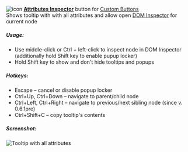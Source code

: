 ![icon](https://raw.github.com/Infocatcher/Custom_Buttons/master/Attributes_Inspector/icon.png)&nbsp;<a href="http://infocatcher.github.io/Custom_Buttons/install/attrsInspector.html"><strong>Attributes Inspector</strong></a> button for [Custom Buttons](https://addons.mozilla.org/addon/custom-buttons/)
<br>Shows tooltip with with all attributes and allow open [DOM Inspector](https://addons.mozilla.org/addon/dom-inspector-6622/) for current node

##### Usage:
* Use middle-click or Ctrl + left-click to inspect node in DOM Inspector
<br>(additionally hold Shift key to enable pupup locker)
* Hold Shift key to show and don't hide tooltips and popups

##### Hotkeys:
* Escape – cancel or disable popup locker
* Ctrl+Up, Ctrl+Down – navigate to parent/child node
* Ctrl+Left, Ctrl+Right – navigate to previous/next sibling node (since v. 0.6.1pre)
* Ctrl+Shift+C – copy tooltip's contents

##### Screenshot:
<img src="https://raw.github.com/Infocatcher/Custom_Buttons/master/Attributes_Inspector/attrsInspector-en.png" alt="Tooltip with all attributes" align="top">